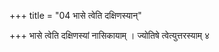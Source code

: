 +++
title = "04 भासे त्वेति दक्षिणस्यान्"

+++
भासे त्वेति दक्षिणस्यां नासिकायाम् । ज्योतिषे त्वेत्युत्तरस्याम् ४